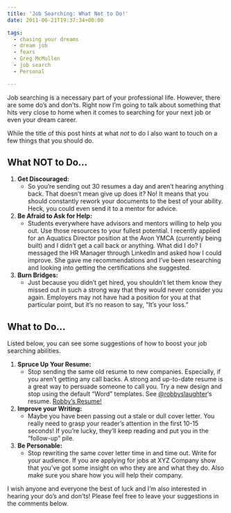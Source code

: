 ```yaml
---
title: 'Job Searching: What Not to Do!'
date: 2011-06-21T19:37:34+00:00

tags:
  - chasing your dreams
  - dream job
  - fears
  - Greg McMullen
  - job search
  - Personal

---
```

Job searching is a necessary part of your professional life. However, there are some do&#8217;s and don&#8217;ts. Right now I&#8217;m going to talk about something that hits very close to home when it comes to searching for your next job or even your dream career.

While the title of this post hints at what _not_ to do I also want to touch on a few things that you should do.

## What NOT to Do&#8230;

  1. **Get Discouraged:** 
      * So you&#8217;re sending out 30 resumes a day and aren&#8217;t hearing anything back. That doesn&#8217;t mean give up does it? No! It means that you should constantly rework your documents to the best of your ability. Heck, you could even send it to a mentor for advice.
  2. **Be Afraid to Ask for Help:** 
      * Students everywhere have advisors and mentors willing to help you out. Use those resources to your fullest potential. I recently applied for an Aquatics Director position at the Avon YMCA (currently being built) and I didn&#8217;t get a call back or anything. What did I do? I messaged the HR Manager through LinkedIn and asked how I could improve. She gave me recommendations and I&#8217;ve been researching and looking into getting the certifications she suggested.
  3. **Burn Bridges:** 
      * Just because you didn&#8217;t get hired, you shouldn&#8217;t let them know they missed out in such a strong way that they would never consider you again. Employers may not have had a position for you at that particular point, but it&#8217;s no reason to say, &#8220;It&#8217;s your loss.&#8221;

## What to Do&#8230;

Listed below, you can see some suggestions of how to boost your job searching abilities.

  1. **Spruce Up Your Resume:** 
      * Stop sending the same old resume to new companies. Especially, if you aren&#8217;t getting any call backs. A strong and up-to-date resume is a great way to persuade someone to call you. Try a new design and stop using the default &#8220;Word&#8221; templates. See [@robbyslaughter](http://twitter.com/robbyslaughter)&#8216;s resume. [Robby&#8217;s Resume!](http://www.robbyslaughter.com/resume_for_robby_slaughter.pdf)
  2. **Improve your Writing:** 
      * Maybe you have been passing out a stale or dull cover letter. You really need to grasp your reader&#8217;s attention in the first 10-15 seconds! If you&#8217;re lucky, they&#8217;ll keep reading and put you in the &#8220;follow-up&#8221; pile.
  3. **Be Personable:** 
      * Stop rewriting the same cover letter time in and time out. Write for your audience. If you are applying for jobs at XYZ Company show that you&#8217;ve got some insight on who they are and what they do. Also make sure you share how you will help their company.

I wish anyone and everyone the best of luck and I&#8217;m also interested in hearing your do&#8217;s and don&#8217;ts! Please feel free to leave your suggestions in the comments below.